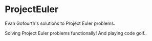 # ProjectEuler
Evan Gofourth's solutions to Project Euler problems.

Solving Project Euler problems functionally! And playing code golf..
